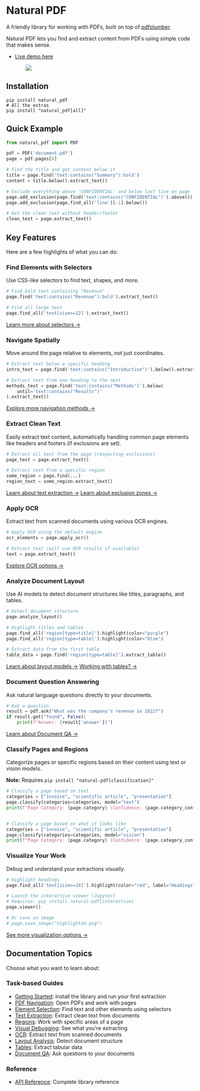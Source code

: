 # Natural PDF

A friendly library for working with PDFs, built on top of [pdfplumber](https://github.com/jsvine/pdfplumber).

Natural PDF lets you find and extract content from PDFs using simple code that makes sense.

- [Live demo here](https://colab.research.google.com/github/jsoma/natural-pdf/blob/main/notebooks/Examples.ipynb)

<div style="max-width: 400px; margin: auto"><a href="assets/sample-screen.png"><img src="assets/sample-screen.png"></a></div>

## Installation

```
pip install natural_pdf
# All the extras
pip install "natural_pdf[all]"
```

## Quick Example

```python
from natural_pdf import PDF

pdf = PDF('document.pdf')
page = pdf.pages[0]

# Find the title and get content below it
title = page.find('text:contains("Summary"):bold')
content = title.below().extract_text()

# Exclude everything above 'CONFIDENTIAL' and below last line on page
page.add_exclusion(page.find('text:contains("CONFIDENTIAL")').above())
page.add_exclusion(page.find_all('line')[-1].below())

# Get the clean text without header/footer
clean_text = page.extract_text()
```

## Key Features

Here are a few highlights of what you can do:

### Find Elements with Selectors

Use CSS-like selectors to find text, shapes, and more.

```python
# Find bold text containing "Revenue"
page.find('text:contains("Revenue"):bold').extract_text()

# Find all large text
page.find_all('text[size>=12]').extract_text()
```

[Learn more about selectors →](element-selection/index.ipynb)

### Navigate Spatially

Move around the page relative to elements, not just coordinates.

```python
# Extract text below a specific heading
intro_text = page.find('text:contains("Introduction")').below().extract_text()

# Extract text from one heading to the next
methods_text = page.find('text:contains("Methods")').below(
    until='text:contains("Results")'
).extract_text()
```

[Explore more navigation methods →](pdf-navigation/index.ipynb)

### Extract Clean Text

Easily extract text content, automatically handling common page elements like headers and footers (if exclusions are set).

```python
# Extract all text from the page (respecting exclusions)
page_text = page.extract_text()

# Extract text from a specific region
some_region = page.find(...)
region_text = some_region.extract_text()
```

[Learn about text extraction →](text-extraction/index.ipynb)
[Learn about exclusion zones →](regions/index.ipynb#exclusion-zones)

### Apply OCR

Extract text from scanned documents using various OCR engines.

```python
# Apply OCR using the default engine
ocr_elements = page.apply_ocr()

# Extract text (will use OCR results if available)
text = page.extract_text()
```

[Explore OCR options →](ocr/index.md)

### Analyze Document Layout

Use AI models to detect document structures like titles, paragraphs, and tables.

```python
# Detect document structure
page.analyze_layout()

# Highlight titles and tables
page.find_all('region[type=title]').highlight(color="purple")
page.find_all('region[type=table]').highlight(color="blue")

# Extract data from the first table
table_data = page.find('region[type=table]').extract_table()
```

[Learn about layout models →](layout-analysis/index.ipynb)
[Working with tables? →](tables/index.ipynb)

### Document Question Answering

Ask natural language questions directly to your documents.

```python
# Ask a question
result = pdf.ask("What was the company's revenue in 2022?")
if result.get("found", False):
    print(f"Answer: {result['answer']}")
```

[Learn about Document QA →](document-qa/index.ipynb)

### Classify Pages and Regions

Categorize pages or specific regions based on their content using text or vision models.

**Note:** Requires `pip install "natural-pdf[classification]"`

```python
# Classify a page based on text
categories = ["invoice", "scientific article", "presentation"]
page.classify(categories=categories, model="text")
print(f"Page Category: {page.category} (Confidence: {page.category_confidence:.2f})")


# Classify a page based on what it looks like
categories = ["invoice", "scientific article", "presentation"]
page.classify(categories=categories, model="vision")
print(f"Page Category: {page.category} (Confidence: {page.category_confidence:.2f})")
```

### Visualize Your Work

Debug and understand your extractions visually.

```python
# Highlight headings
page.find_all('text[size>=14]').highlight(color="red", label="Headings")

# Launch the interactive viewer (Jupyter)
# Requires: pip install natural-pdf[interactive]
page.viewer()

# Or save an image
# page.save_image("highlighted.png")
```

[See more visualization options →](visual-debugging/index.ipynb)

## Documentation Topics

Choose what you want to learn about:

### Task-based Guides
- [Getting Started](installation/index.md): Install the library and run your first extraction
- [PDF Navigation](pdf-navigation/index.ipynb): Open PDFs and work with pages
- [Element Selection](element-selection/index.ipynb): Find text and other elements using selectors
- [Text Extraction](text-extraction/index.ipynb): Extract clean text from documents
- [Regions](regions/index.ipynb): Work with specific areas of a page
- [Visual Debugging](visual-debugging/index.ipynb): See what you're extracting
- [OCR](ocr/index.md): Extract text from scanned documents
- [Layout Analysis](layout-analysis/index.ipynb): Detect document structure
- [Tables](tables/index.ipynb): Extract tabular data
- [Document QA](document-qa/index.ipynb): Ask questions to your documents

### Reference
- [API Reference](api/index.md): Complete library reference
